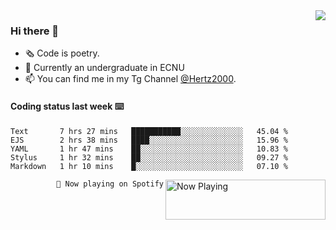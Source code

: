<img  align="right" src="https://github-readme-stats.vercel.app/api?username=BillChen2K&show_icons=true&count_private=true&hide_title=true">

### Hi there 👋

- 🗞 Code is poetry.
- 🌱 Currently an undergraduate in ECNU
- 📫 You can find me in my Tg Channel [@Hertz2000](https://t.me/Hertz2000).

#### Coding status last week ⌨️

<!--START_SECTION:waka-->
```text
Text       7 hrs 27 mins   ███████████░░░░░░░░░░░░░░   45.04 % 
EJS        2 hrs 38 mins   ████░░░░░░░░░░░░░░░░░░░░░   15.96 % 
YAML       1 hr 47 mins    ██░░░░░░░░░░░░░░░░░░░░░░░   10.83 % 
Stylus     1 hr 32 mins    ██░░░░░░░░░░░░░░░░░░░░░░░   09.27 % 
Markdown   1 hr 10 mins    █░░░░░░░░░░░░░░░░░░░░░░░░   07.10 %
```
<!--END_SECTION:waka-->


<div>
<a href="https://spotify-now-playing.billchen2k.vercel.app/now-playing?open">
   <img align="right" src="https://spotify-now-playing.billchen2k.vercel.app/now-playing" width="256" height="64" alt="Now Playing">
</a>
</div>

<div>
<p align="right"><code>🎵 Now playing on Spotify</code></p>
</div>

<!--
**BillChen2K/BillChen2K** is a ✨ _special_ ✨ repository because its `README.md` (this file) appears on your GitHub profile.

Here are some ideas to get you started:

- 🔭 I’m currently working on ...
- 🌱 I’m currently learning ...
- 👯 I’m looking to collaborate on ...
- 🤔 I’m looking for help with ...
- 💬 Ask me about ...
- 📫 How to reach me: ...
- 😄 Pronouns: ...
- ⚡ Fun fact: ...
-->
